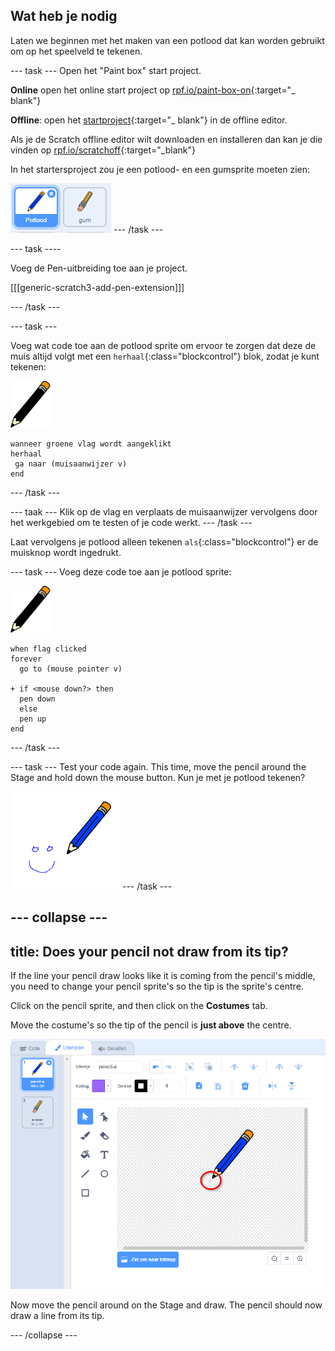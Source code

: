 ## Wat heb je nodig

Laten we beginnen met het maken van een potlood dat kan worden gebruikt om op het speelveld te tekenen.

\--- task \--- Open het "Paint box" start project.

**Online** open het online start project op [rpf.io/paint-box-on](http://rpf.io/paint-box-on){:target="_ blank"}

**Offline**: open het [startproject](http://rpf.io/p/en/paint-box-go){:target="_ blank"} in de offline editor.

Als je de Scratch offline editor wilt downloaden en installeren dan kan je die vinden op [rpf.io/scratchoff](http://rpf.io/scratchoff){:target="_blank"}

In het startersproject zou je een potlood- en een gumsprite moeten zien:

![screenshot](images/paint-starter.png) \--- /task \---

\--- task \----

Voeg de Pen-uitbreiding toe aan je project.

[[[generic-scratch3-add-pen-extension]]]

\--- /task \---

\--- task \---

Voeg wat code toe aan de potlood sprite om ervoor te zorgen dat deze de muis altijd volgt met een `herhaal`{:class="blockcontrol"} blok, zodat je kunt tekenen:

![pencil](images/pencil.png)

```blocks3
wanneer groene vlag wordt aangeklikt
herhaal
 ga naar (muisaanwijzer v) 
end
```

\--- /task \---

\--- taak \--- Klik op de vlag en verplaats de muisaanwijzer vervolgens door het werkgebied om te testen of je code werkt. \--- /task \---

Laat vervolgens je potlood alleen tekenen `als`{:class="blockcontrol"} er de muisknop wordt ingedrukt.

\--- task \--- Voeg deze code toe aan je potlood sprite:

![pencil](images/pencil.png)

```blocks3
when flag clicked
forever
  go to (mouse pointer v)

+ if <mouse down?> then
  pen down
  else
  pen up
end
```

\--- /task \---

\--- task \--- Test your code again. This time, move the pencil around the Stage and hold down the mouse button. Kun je met je potlood tekenen?

![screenshot](images/paint-draw.png) \--- /task \---

## \--- collapse \---

## title: Does your pencil not draw from its tip?

If the line your pencil draw looks like it is coming from the pencil's middle, you need to change your pencil sprite's so the tip is the sprite's centre.

Click on the pencil sprite, and then click on the **Costumes** tab.

Move the costume's so the tip of the pencil is **just above** the centre.

![Costume center](images/costume-center-annotated.png)

Now move the pencil around on the Stage and draw. The pencil should now draw a line from its tip.

\--- /collapse \---